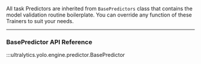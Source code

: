 All task Predictors are inherited from `BasePredictors` class that contains the model validation routine boilerplate. You can override any function of these Trainers to suit your needs.

---
### BasePredictor API Reference
:::ultralytics.yolo.engine.predictor.BasePredictor